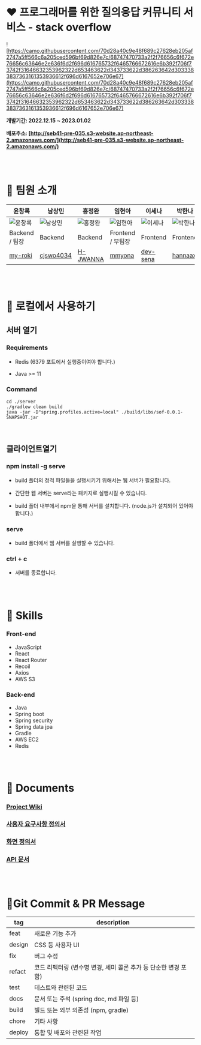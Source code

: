 # ❤️ 프로그래머를 위한 질의응답 커뮤니티 서비스 - stack overflow

![https://camo.githubusercontent.com/70d28a40c9e48f689c27628eb205af2747a5ff566c6a205ced596bf69d826e7c/68747470733a2f2f76656c6f672e76656c63646e2e636f6d2f696d616765732f6465766672616e6b392f706f73742f31646632353962322d653463622d343733622d386263642d3033383837363161353936612f696d6167652e706e67](https://camo.githubusercontent.com/70d28a40c9e48f689c27628eb205af2747a5ff566c6a205ced596bf69d826e7c/68747470733a2f2f76656c6f672e76656c63646e2e636f6d2f696d616765732f6465766672616e6b392f706f73742f31646632353962322d653463622d343733622d386263642d3033383837363161353936612f696d6167652e706e67)

**개발기간: 2022.12.15 ~ 2023.01.02**

**배포주소: [http://seb41-pre-035.s3-website.ap-northeast-2.amazonaws.com/](http://seb41-pre-035.s3-website.ap-northeast-2.amazonaws.com/)**

<br />
<br />

# 🧡 팀원 소개

| 윤창록                                                                                                                                                                                                                                                                                                                                                                                                                                                                                                                                                                         | 남상민                                                                                                                                                                                                                                                                                                                                                                                                                                                                                                             | 홍정완                                                                                                                                                                                                                                                                                                                                                                                                                                                                                                                                                                               | 임현아                                                                                                                                                                                                                                                                                                                                                                                                                                                                                                                                                                                                 | 이세나                                                                                                                                                                                                                                                                                                                                                                                                                                                                                                                 | 박한나                                                                                                                                                                                                                                                                                                                                                                                                                                                                                                                                                                                                     |
| ------------------------------------------------------------------------------------------------------------------------------------------------------------------------------------------------------------------------------------------------------------------------------------------------------------------------------------------------------------------------------------------------------------------------------------------------------------------------------------------------------------------------------------------------------------------------------ | ------------------------------------------------------------------------------------------------------------------------------------------------------------------------------------------------------------------------------------------------------------------------------------------------------------------------------------------------------------------------------------------------------------------------------------------------------------------------------------------------------------------ | ------------------------------------------------------------------------------------------------------------------------------------------------------------------------------------------------------------------------------------------------------------------------------------------------------------------------------------------------------------------------------------------------------------------------------------------------------------------------------------------------------------------------------------------------------------------------------------ | ------------------------------------------------------------------------------------------------------------------------------------------------------------------------------------------------------------------------------------------------------------------------------------------------------------------------------------------------------------------------------------------------------------------------------------------------------------------------------------------------------------------------------------------------------------------------------------------------------ | ---------------------------------------------------------------------------------------------------------------------------------------------------------------------------------------------------------------------------------------------------------------------------------------------------------------------------------------------------------------------------------------------------------------------------------------------------------------------------------------------------------------------- | ---------------------------------------------------------------------------------------------------------------------------------------------------------------------------------------------------------------------------------------------------------------------------------------------------------------------------------------------------------------------------------------------------------------------------------------------------------------------------------------------------------------------------------------------------------------------------------------------------------- |
| ![윤창록](https://s3.us-west-2.amazonaws.com/secure.notion-static.com/44d06405-63cd-4953-afb6-817162706dba/505D2FB1-D925-455A-BBD6-823F94B78DB9.jpeg?X-Amz-Algorithm=AWS4-HMAC-SHA256&X-Amz-Content-Sha256=UNSIGNED-PAYLOAD&X-Amz-Credential=AKIAT73L2G45EIPT3X45%2F20230102%2Fus-west-2%2Fs3%2Faws4_request&X-Amz-Date=20230102T100008Z&X-Amz-Expires=86400&X-Amz-Signature=c6d7544cc6baf6f62d310390de897afa54b65b5ca5d45364bc11bb9a0cd3339a&X-Amz-SignedHeaders=host&response-content-disposition=filename%3D%22505D2FB1-D925-455A-BBD6-823F94B78DB9.jpeg%22&x-id=GetObject) | ![남상민](https://s3.us-west-2.amazonaws.com/secure.notion-static.com/0ec4bcf8-82a1-46a7-9f9c-7151fd7a9b64/profile.png?X-Amz-Algorithm=AWS4-HMAC-SHA256&X-Amz-Content-Sha256=UNSIGNED-PAYLOAD&X-Amz-Credential=AKIAT73L2G45EIPT3X45%2F20230102%2Fus-west-2%2Fs3%2Faws4_request&X-Amz-Date=20230102T101034Z&X-Amz-Expires=86400&X-Amz-Signature=ac65851241e2e5a2223c74a99053f2ce44ca0c942c82bde97dbe70e1bffc2124&X-Amz-SignedHeaders=host&response-content-disposition=filename%3D%22profile.png%22&x-id=GetObject) | ![홍정완](https://s3.us-west-2.amazonaws.com/secure.notion-static.com/caa8145e-97fa-4261-9858-f2b9b7ac20b7/f2afd6ab2bb5570189e0529f4300964c-sticker.png?X-Amz-Algorithm=AWS4-HMAC-SHA256&X-Amz-Content-Sha256=UNSIGNED-PAYLOAD&X-Amz-Credential=AKIAT73L2G45EIPT3X45%2F20230102%2Fus-west-2%2Fs3%2Faws4_request&X-Amz-Date=20230102T100303Z&X-Amz-Expires=86400&X-Amz-Signature=ad1e03e0e797edc37d4a64f4bd16e8a8ce92fcfcd6a6f1d9b548f3d4015a9902&X-Amz-SignedHeaders=host&response-content-disposition=filename%3D%22f2afd6ab2bb5570189e0529f4300964c-sticker.png%22&x-id=GetObject) | ![임현아](https://s3.us-west-2.amazonaws.com/secure.notion-static.com/eaf77441-6e64-4eb0-925a-b704e5eed27f/%EB%AF%B8%EB%AA%A8%ED%8B%B0%EC%BD%982.png?X-Amz-Algorithm=AWS4-HMAC-SHA256&X-Amz-Content-Sha256=UNSIGNED-PAYLOAD&X-Amz-Credential=AKIAT73L2G45EIPT3X45%2F20230102%2Fus-west-2%2Fs3%2Faws4_request&X-Amz-Date=20230102T100242Z&X-Amz-Expires=86400&X-Amz-Signature=e2b3f7ba0bf913b9bd46502f15f12bbb505da4315008f9bf771db6f019a3ab33&X-Amz-SignedHeaders=host&response-content-disposition=filename%3D%22%25EB%25AF%25B8%25EB%25AA%25A8%25ED%258B%25B0%25EC%25BD%25982.png%22&x-id=GetObject) | ![이세나](https://s3.us-west-2.amazonaws.com/secure.notion-static.com/bf1da4c1-685e-49ba-8d9a-a1a089e40b18/emoticon.jpeg?X-Amz-Algorithm=AWS4-HMAC-SHA256&X-Amz-Content-Sha256=UNSIGNED-PAYLOAD&X-Amz-Credential=AKIAT73L2G45EIPT3X45%2F20230102%2Fus-west-2%2Fs3%2Faws4_request&X-Amz-Date=20230102T095911Z&X-Amz-Expires=86400&X-Amz-Signature=327b332d08e7d888789700ee6806e5381b65a0b5256e3b6fcf19cb096e51957d&X-Amz-SignedHeaders=host&response-content-disposition=filename%3D%22emoticon.jpeg%22&x-id=GetObject) | ![박한나](https://s3.us-west-2.amazonaws.com/secure.notion-static.com/987659f5-2087-4073-8110-0a8f5c5c807c/%EC%A0%9C%EB%AA%A9_%EC%97%86%EC%9D%8C.png?X-Amz-Algorithm=AWS4-HMAC-SHA256&X-Amz-Content-Sha256=UNSIGNED-PAYLOAD&X-Amz-Credential=AKIAT73L2G45EIPT3X45%2F20230102%2Fus-west-2%2Fs3%2Faws4_request&X-Amz-Date=20230102T100215Z&X-Amz-Expires=86400&X-Amz-Signature=9fdbe3af5f907e22c3489cffe6c384fb9ac671ed0ad79523b82a8cf498c2a7c2&X-Amz-SignedHeaders=host&response-content-disposition=filename%3D%22%25EC%25A0%259C%25EB%25AA%25A9%2520%25EC%2597%2586%25EC%259D%258C.png%22&x-id=GetObject) |
| Backend / 팀장                                                                                                                                                                                                                                                                                                                                                                                                                                                                                                                                                                 | Backend                                                                                                                                                                                                                                                                                                                                                                                                                                                                                                            | Backend                                                                                                                                                                                                                                                                                                                                                                                                                                                                                                                                                                              | Frontend / 부팀장                                                                                                                                                                                                                                                                                                                                                                                                                                                                                                                                                                                      | Frontend                                                                                                                                                                                                                                                                                                                                                                                                                                                                                                               | Frontend                                                                                                                                                                                                                                                                                                                                                                                                                                                                                                                                                                                                   |
| [my-roki](https://github.com/my-roki)                                                                                                                                                                                                                                                                                                                                                                                                                                                                                                                                          | [cjswo4034](https://github.com/cjswo4034)                                                                                                                                                                                                                                                                                                                                                                                                                                                                          | [H-JWANNA](https://github.com/H-JWANNA)                                                                                                                                                                                                                                                                                                                                                                                                                                                                                                                                              | [mmyona](https://github.com/mmyona)                                                                                                                                                                                                                                                                                                                                                                                                                                                                                                                                                                    | [dev-sena](https://github.com/dev-sena)                                                                                                                                                                                                                                                                                                                                                                                                                                                                                | [hannaax](https://github.com/hannaax)                                                                                                                                                                                                                                                                                                                                                                                                                                                                                                                                                                      |

<br />
<br />

# 💛 로컬에서 사용하기

## 서버 열기

### Requirements

- Redis (6379 포트에서 실행중이여야 합니다.)

- Java >= 11

### Command

```
cd ./server
./gradlew clean build
java -jar -D"spring.profiles.active=local" ./build/libs/sof-0.0.1-SNAPSHOT.jar
```

<br />

## 클라이언트열기

### npm install -g serve

- build 폴더의 정적 파일들을 실행시키기 위해서는 웹 서버가 필요합니다.

- 간단한 웹 서버는 serve라는 패키지로 실행시킬 수 있습니다.

- build 폴더 내부에서 npm을 통해 서버를 설치합니다. (node.js가 설치되어 있어야 합니다.)

### serve

- build 폴더에서 웹 서버를 실행할 수 있습니다.

### ctrl + c

- 서버를 종료합니다.

<br />
<br />

# 💚 Skills

### Front-end

- JavaScript
- React
- React Router
- Recoil
- Axios
- AWS S3

### Back-end

- Java
- Spring boot
- Spring security
- Spring data jpa
- Gradle
- AWS EC2
- Redis

<br />
<br />

# 💙 **Documents**

### [Project Wiki](https://github.com/codestates-seb/seb41_pre_035/wiki)

### [사용자 요구사항 정의서](https://docs.google.com/spreadsheets/d/1fHxvdWXrm-yhrpoC34_woi4y9siFwqJcNedgsgvXNB4/edit#gid=318180876)

### [화면 정의서](https://docs.google.com/spreadsheets/d/1CpSVbi0aO6s41gE_DpaRJthY2ZmFeCzh5zPPG37o-wo/edit#gid=0)

### [API 문서](https://seb41-pre-035-api.netlify.app/)

<br />
<br />

# 💜Git Commit & PR Message

| tag    | description                                                     |
| ------ | --------------------------------------------------------------- |
| feat   | 새로운 기능 추가                                                |
| design | CSS 등 사용자 UI                                                |
| fix    | 버그 수정                                                       |
| refact | 코드 리펙터링 (변수명 변경, 세미 콜론 추가 등 단순한 변경 포함) |
| test   | 테스트와 관련된 코드                                            |
| docs   | 문서 또는 주석 (spring doc, md 파일 등)                         |
| build  | 빌드 또는 외부 의존성 (npm, gradle)                             |
| chore  | 기타 사항                                                       |
| deploy | 통합 및 배포와 관련된 작업                                      |

